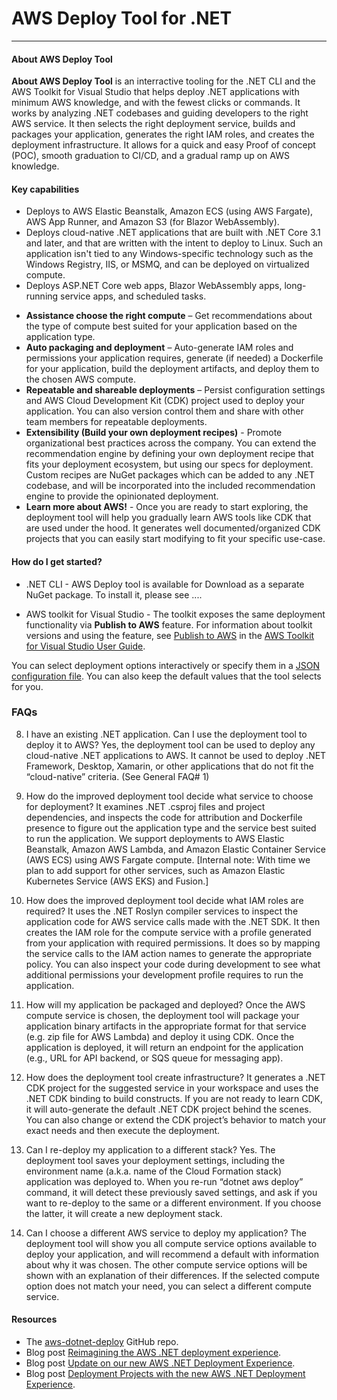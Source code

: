 # AWS Deploy Tool for .NET


****

#### About AWS Deploy Tool

**About AWS Deploy Tool** is an interractive tooling for the .NET CLI and the AWS Toolkit for Visual Studio that helps deploy .NET applications with minimum AWS knowledge, and with the fewest clicks or commands. It works by analyzing .NET codebases and guiding developers to the right AWS service. It then selects the right deployment service, builds and packages your application, generates the right IAM roles, and creates the deployment infrastructure. It allows for a quick and easy Proof of concept (POC), smooth graduation to CI/CD, and a gradual ramp up on AWS knowledge.

#### Key capabilities


+ Deploys to AWS Elastic Beanstalk, Amazon ECS (using AWS Fargate), AWS App Runner, and Amazon S3 (for Blazor WebAssembly).
+ Deploys cloud-native .NET applications that are built with .NET Core 3.1 and later, and that are written with the intent to deploy to Linux. Such an application isn't tied to any Windows-specific technology such as the Windows Registry, IIS, or MSMQ, and can be deployed on virtualized compute.
+ Deploys ASP.NET Core web apps, Blazor WebAssembly apps, long-running service apps, and scheduled tasks.

* **Assistance choose the right compute** – Get recommendations about the type of compute best suited for your application based on the application type.
* **Auto packaging and deployment** – Auto-generate IAM roles and permissions your application requires, generate (if needed) a Dockerfile for your application, build the deployment artifacts, and deploy them to the chosen AWS compute.
* **Repeatable and shareable deployments** – Persist configuration settings and AWS Cloud Development Kit (CDK) project used to deploy your application. You can also version control them and share with other team members for repeatable deployments.
* **Extensibility (Build your own deployment recipes)** - Promote organizational best practices across the company. You can extend the recommendation engine by defining your own deployment recipe that fits your deployment ecosystem, but using our specs for deployment. Custom recipes are NuGet packages which can be added to any .NET codebase, and will be incorporated into the included recommendation engine to provide the opinionated deployment.
* **Learn more about AWS!** - Once you are ready to start exploring, the deployment tool will help you gradually learn AWS tools like CDK that are used under the hood. It generates well documented/organized CDK projects that you can easily start modifying to fit your specific use-case.

#### How do I get started?

*  .NET CLI - AWS Deploy tool is available for Download as a separate NuGet package. To install it, please see ....

* AWS toolkit for Visual Studio - The toolkit exposes the same deployment functionality via  **Publish to AWS** feature. For information about toolkit versions and using the feature, see [Publish to AWS](https://docs.aws.amazon.com/AWSToolkitVS/latest/UserGuide/publish-experience.html) in the [AWS Toolkit for Visual Studio User Guide](https://docs.aws.amazon.com/AWSToolkitVS/latest/UserGuide/).


You can select deployment options interactively or specify them in a [JSON configuration file](docs/features/config-file.md). You can also keep the default values that the tool selects for you.

### FAQs
8. I have an existing .NET application. Can I use the deployment tool to deploy it to AWS?
Yes, the deployment tool can be used to deploy any cloud-native .NET applications to AWS. It cannot be used to deploy .NET Framework, Desktop, Xamarin, or other applications that do not fit the “cloud-native” criteria. (See General FAQ# 1)

9. How do the improved deployment tool decide what service to choose for deployment?
It examines .NET .csproj files and project dependencies, and inspects the code for attribution and Dockerfile presence to figure out the application type and the service best suited to run the application. We support deployments to AWS Elastic Beanstalk, Amazon AWS Lambda, and Amazon Elastic Container Service (AWS ECS) using AWS Fargate compute. [Internal note: With time we plan to add support for other services, such as Amazon Elastic Kubernetes Service (AWS EKS) and Fusion.]
10. How does the improved deployment tool decide what IAM roles are required?
It uses the .NET Roslyn compiler services to inspect the application code for AWS service calls made with the .NET SDK. It then creates the IAM role for the compute service with a profile generated from your application with required permissions. It does so by mapping the service calls to the IAM action names to generate the appropriate policy. You can also inspect your code during development to see what additional permissions your development profile requires to run the application.
11. How will my application be packaged and deployed?
Once the AWS compute service is chosen, the deployment tool will package your application binary artifacts in the appropriate format for that service (e.g. zip file for AWS Lambda) and deploy it using CDK. Once the application is deployed, it will return an endpoint for the application (e.g., URL for API backend, or SQS queue for messaging app).
12. How does the deployment tool create infrastructure?
It generates a .NET CDK project for the suggested service in your workspace and uses the .NET CDK binding to build constructs. If you are not ready to learn CDK, it will auto-generate the default .NET CDK project behind the scenes. You can also change or extend the CDK project’s behavior to match your exact needs and then execute the deployment.
13. Can I re-deploy my application to a different stack?
Yes. The deployment tool saves your deployment settings, including the environment name (a.k.a. name of the Cloud Formation stack) application was deployed to. When you re-run “dotnet aws deploy” command, it will detect these previously saved settings, and ask if you want to re-deploy to the same or a different environment. If you choose the latter, it will create a new deployment stack.
14. Can I choose a different AWS service to deploy my application?
The deployment tool will show you all compute service options available to deploy your application, and will recommend a default with information about why it was chosen. The other compute service options will be shown with an explanation of their differences. If the selected compute option does not match your need, you can select a different compute service.


#### Resources

+ The [aws-dotnet-deploy](https://github.com/aws/aws-dotnet-deploy) GitHub repo.
+ Blog post [Reimagining the AWS .NET deployment experience](http://aws.amazon.com/blogs/developer/reimagining-the-aws-net-deployment-experience/).
+ Blog post [Update on our new AWS .NET Deployment Experience](https://aws.amazon.com/blogs/developer/update-new-net-deployment-experience/).
+ Blog post [Deployment Projects with the new AWS .NET Deployment Experience](https://aws.amazon.com/blogs/developer/dotnet-deployment-projects/).
